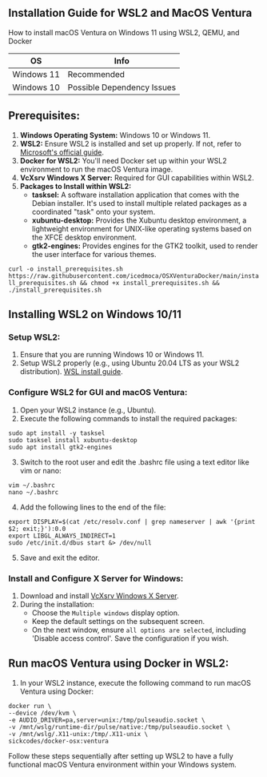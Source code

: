 
## Installation Guide for WSL2 and MacOS Ventura
How to install macOS Ventura on Windows 11 using WSL2, QEMU, and Docker

| OS          | Info                                                                 |
| ----------- | -------------------------------------------------------------------- |
| Windows 11  | Recommended                                                          |
| Windows 10  | Possible Dependency Issues                                           |

## Prerequisites:
1. **Windows Operating System:** Windows 10 or Windows 11.
2. **WSL2:** Ensure WSL2 is installed and set up properly. If not, refer to [Microsoft's official guide](https://docs.microsoft.com/en-us/windows/wsl/install).
3. **Docker for WSL2:** You'll need Docker set up within your WSL2 environment to run the macOS Ventura image.
4. **VcXsrv Windows X Server:** Required for GUI capabilities within WSL2.
5. **Packages to Install within WSL2:**
   - **tasksel:** A software installation application that comes with the Debian installer. It's used to install multiple related packages as a coordinated "task" onto your system.
   - **xubuntu-desktop:** Provides the Xubuntu desktop environment, a lightweight environment for UNIX-like operating systems based on the XFCE desktop environment.
   - **gtk2-engines:** Provides engines for the GTK2 toolkit, used to render the user interface for various themes.

`curl -o install_prerequisites.sh https://raw.githubusercontent.com/icedmoca/OSXVenturaDocker/main/install_prerequisites.sh && chmod +x install_prerequisites.sh && ./install_prerequisites.sh`
##
## Installing WSL2 on Windows 10/11

### Setup WSL2:
1. Ensure that you are running Windows 10 or Windows 11.
2. Setup WSL2 properly (e.g., using Ubuntu 20.04 LTS as your WSL2 distribution). [WSL install guide](https://docs.microsoft.com/en-us/windows/wsl/install).

### Configure WSL2 for GUI and macOS Ventura:
1. Open your WSL2 instance (e.g., Ubuntu).
2. Execute the following commands to install the required packages:
```
sudo apt install -y tasksel
sudo tasksel install xubuntu-desktop
sudo apt install gtk2-engines
```
3. Switch to the root user and edit the .bashrc file using a text editor like vim or nano:
```
vim ~/.bashrc
nano ~/.bashrc
```
4. Add the following lines to the end of the file:
```
export DISPLAY=$(cat /etc/resolv.conf | grep nameserver | awk '{print $2; exit;}'):0.0
export LIBGL_ALWAYS_INDIRECT=1
sudo /etc/init.d/dbus start &> /dev/null
```
5. Save and exit the editor.

### Install and Configure X Server for Windows:
1. Download and install [VcXsrv Windows X Server](https://sourceforge.net/projects/vcxsrv/).
2. During the installation:
   - Choose the `Multiple windows` display option.
   - Keep the default settings on the subsequent screen.
   - On the next window, ensure `all options are selected`, including 'Disable access control'. Save the configuration if you wish.

## Run macOS Ventura using Docker in WSL2:
1. In your WSL2 instance, execute the following command to run macOS Ventura using Docker:
```
docker run \
--device /dev/kvm \
-e AUDIO_DRIVER=pa,server=unix:/tmp/pulseaudio.socket \
-v /mnt/wslg/runtime-dir/pulse/native:/tmp/pulseaudio.socket \
-v /mnt/wslg/.X11-unix:/tmp/.X11-unix \
sickcodes/docker-osx:ventura
```

Follow these steps sequentially after setting up WSL2 to have a fully functional macOS Ventura environment within your Windows system.

